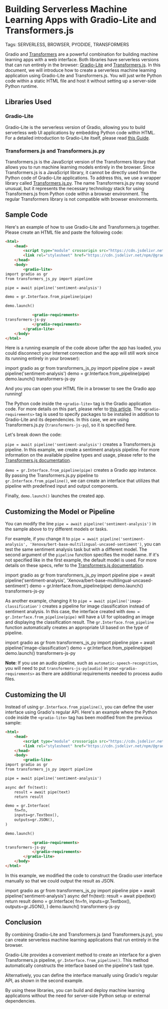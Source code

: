 # Building Serverless Machine Learning Apps with Gradio-Lite and Transformers.js

Tags: SERVERLESS, BROWSER, PYODIDE, TRANSFORMERS

Gradio and [Transformers](https://huggingface.co/docs/transformers/index) are a powerful combination for building machine learning apps with a web interface. Both libraries have serverless versions that can run entirely in the browser: [Gradio-Lite](./gradio-lite) and [Transformers.js](https://huggingface.co/docs/transformers.js/index).
In this document, we will introduce how to create a serverless machine learning application using Gradio-Lite and Transformers.js.
You will just write Python code within a static HTML file and host it without setting up a server-side Python runtime.

<script src="https://cdn.jsdelivr.net/npm/@gradio/lite/dist/lite.js" type="module"></script>
<link rel="stylesheet" href="https://cdn.jsdelivr.net/npm/@gradio/lite/dist/lite.css" />

## Libraries Used

### Gradio-Lite

Gradio-Lite is the serverless version of Gradio, allowing you to build serverless web UI applications by embedding Python code within HTML. For a detailed introduction to Gradio-Lite itself, please read [this Guide](./gradio-lite).

### Transformers.js and Transformers.js.py

Transformers.js is the JavaScript version of the Transformers library that allows you to run machine learning models entirely in the browser.
Since Transformers.js is a JavaScript library, it cannot be directly used from the Python code of Gradio-Lite applications. To address this, we use a wrapper library called [Transformers.js.py](https://github.com/whitphx/transformers.js.py).
The name Transformers.js.py may sound unusual, but it represents the necessary technology stack for using Transformers.js from Python code within a browser environment. The regular Transformers library is not compatible with browser environments.

## Sample Code

Here's an example of how to use Gradio-Lite and Transformers.js together.
Please create an HTML file and paste the following code:

```html
<html>
	<head>
		<script type="module" crossorigin src="https://cdn.jsdelivr.net/npm/@gradio/lite/dist/lite.js"></script>
		<link rel="stylesheet" href="https://cdn.jsdelivr.net/npm/@gradio/lite/dist/lite.css" />
	</head>
	<body>
		<gradio-lite>
import gradio as gr
from transformers_js_py import pipeline

pipe = await pipeline('sentiment-analysis')

demo = gr.Interface.from_pipeline(pipe)

demo.launch()

			<gradio-requirements>
transformers-js-py
			</gradio-requirements>
		</gradio-lite>
	</body>
</html>
```

Here is a running example of the code above (after the app has loaded, you could disconnect your Internet connection and the app will still work since its running entirely in your browser):

<gradio-lite shared-worker>
import gradio as gr
from transformers_js_py import pipeline
<!-- --->
pipe = await pipeline('sentiment-analysis')
<!-- --->
demo = gr.Interface.from_pipeline(pipe)
<!-- --->
demo.launch()
<gradio-requirements>
transformers-js-py
</gradio-requirements>
</gradio-lite>

And you you can open your HTML file in a browser to see the Gradio app running!

The Python code inside the `<gradio-lite>` tag is the Gradio application code. For more details on this part, please refer to [this article](./gradio-lite).
The `<gradio-requirements>` tag is used to specify packages to be installed in addition to Gradio-Lite and its dependencies. In this case, we are using Transformers.js.py (`transformers-js-py`), so it is specified here.

Let's break down the code:

`pipe = await pipeline('sentiment-analysis')` creates a Transformers.js pipeline.
In this example, we create a sentiment analysis pipeline.
For more information on the available pipeline types and usage, please refer to the [Transformers.js documentation](https://huggingface.co/docs/transformers.js/index).

`demo = gr.Interface.from_pipeline(pipe)` creates a Gradio app instance. By passing the Transformers.js.py pipeline to `gr.Interface.from_pipeline()`, we can create an interface that utilizes that pipeline with predefined input and output components.

Finally, `demo.launch()` launches the created app.

## Customizing the Model or Pipeline

You can modify the line `pipe = await pipeline('sentiment-analysis')` in the sample above to try different models or tasks.

For example, if you change it to `pipe = await pipeline('sentiment-analysis', 'Xenova/bert-base-multilingual-uncased-sentiment')`, you can test the same sentiment analysis task but with a different model. The second argument of the `pipeline` function specifies the model name.
If it's not specified like in the first example, the default model is used. For more details on these specs, refer to the [Transformers.js documentation](https://huggingface.co/docs/transformers.js/index).

<gradio-lite shared-worker>
import gradio as gr
from transformers_js_py import pipeline
<!-- --->
pipe = await pipeline('sentiment-analysis', 'Xenova/bert-base-multilingual-uncased-sentiment')
<!-- --->
demo = gr.Interface.from_pipeline(pipe)
<!-- --->
demo.launch()
<gradio-requirements>
transformers-js-py
</gradio-requirements>
</gradio-lite>

As another example, changing it to `pipe = await pipeline('image-classification')` creates a pipeline for image classification instead of sentiment analysis.
In this case, the interface created with `demo = gr.Interface.from_pipeline(pipe)` will have a UI for uploading an image and displaying the classification result. The `gr.Interface.from_pipeline` function automatically creates an appropriate UI based on the type of pipeline.

<gradio-lite shared-worker>
import gradio as gr
from transformers_js_py import pipeline
<!-- --->
pipe = await pipeline('image-classification')
<!-- --->
demo = gr.Interface.from_pipeline(pipe)
<!-- --->
demo.launch()
<gradio-requirements>
transformers-js-py
</gradio-requirements>
</gradio-lite>

<br>

**Note**: If you use an audio pipeline, such as `automatic-speech-recognition`, you will need to put `transformers-js-py[audio]` in your `<gradio-requirements>` as there are additional requirements needed to process audio files.

## Customizing the UI

Instead of using `gr.Interface.from_pipeline()`, you can define the user interface using Gradio's regular API.
Here's an example where the Python code inside the `<gradio-lite>` tag has been modified from the previous sample:

```html
<html>
	<head>
		<script type="module" crossorigin src="https://cdn.jsdelivr.net/npm/@gradio/lite/dist/lite.js"></script>
		<link rel="stylesheet" href="https://cdn.jsdelivr.net/npm/@gradio/lite/dist/lite.css" />
	</head>
	<body>
		<gradio-lite>
import gradio as gr
from transformers_js_py import pipeline

pipe = await pipeline('sentiment-analysis')

async def fn(text):
	result = await pipe(text)
	return result

demo = gr.Interface(
	fn=fn,
	inputs=gr.Textbox(),
	outputs=gr.JSON(),
)

demo.launch()

			<gradio-requirements>
transformers-js-py
			</gradio-requirements>
		</gradio-lite>
	</body>
</html>
```

In this example, we modified the code to construct the Gradio user interface manually so that we could output the result as JSON.

<gradio-lite shared-worker>
import gradio as gr
from transformers_js_py import pipeline
<!-- --->
pipe = await pipeline('sentiment-analysis')
<!-- --->
async def fn(text):
	result = await pipe(text)
	return result
<!-- --->
demo = gr.Interface(
	fn=fn,
	inputs=gr.Textbox(),
	outputs=gr.JSON(),
)
<!-- --->
demo.launch()
<gradio-requirements>
transformers-js-py
</gradio-requirements>
</gradio-lite>

## Conclusion

By combining Gradio-Lite and Transformers.js (and Transformers.js.py), you can create serverless machine learning applications that run entirely in the browser.

Gradio-Lite provides a convenient method to create an interface for a given Transformers.js pipeline, `gr.Interface.from_pipeline()`.
This method automatically constructs the interface based on the pipeline's task type.

Alternatively, you can define the interface manually using Gradio's regular API, as shown in the second example.

By using these libraries, you can build and deploy machine learning applications without the need for server-side Python setup or external dependencies.
